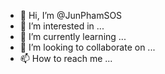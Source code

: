 - 👋 Hi, I’m @JunPhamSOS
- 👀 I’m interested in ...
- 🌱 I’m currently learning ...
- 💞️ I’m looking to collaborate on ...
- 📫 How to reach me ...

<!---
JunPhamSOS/JunPhamSOS is a ✨ special ✨ repository because its `README.md` (this file) appears on your GitHub profile.
You can click the Preview link to take a look at your changes.
--->
